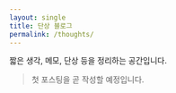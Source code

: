 ```yaml
---
layout: single
title: 단상 블로그
permalink: /thoughts/
---
```


짧은 생각, 메모, 단상 등을 정리하는 공간입니다.

> 첫 포스팅을 곧 작성할 예정입니다.
